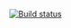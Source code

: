 [![Build status](https://ci.appveyor.com/api/projects/status/viq6qb2xkk5f984e?svg=true)](https://ci.appveyor.com/project/Nataliya2020/ra-homework-forms-steps)



